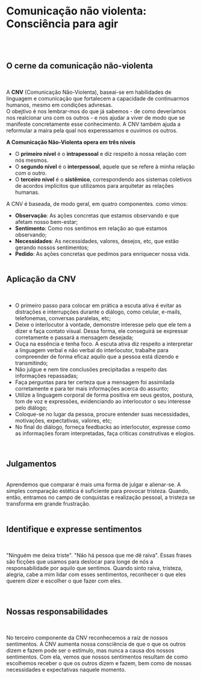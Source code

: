 # Comunicação não violenta: Consciência para agir
<br>

<br>

## O cerne da comunicação não-violenta
<br>

A __CNV__ (Comunicação Não-Violenta), baseai-se em habilidades de linguagem e comunicação que fortalecem a capacidade de continuarmos humanos, mesmo em condições advresas.<br>
O obejtivo é nos lembrar-mos do que já sabemos - de como deveríamos nos realcionar uns com os outros - e nos ajudar a viver de modo que se manifeste concretamente esse conhecimento.
A CNV também ajuda a reformular a maira pela qual nos experessamos e ouvimos os outros.<br>

**A Comunicação Não-Violenta opera em três níveis**
- O **primeiro nível** é o **intrapessoal** e diz respeito à nossa relação com nós mesmos.
- O **segundo nível** é o **interpessoal**, aquele que se refere à minha relação com o outro.
- O **terceiro nível** é o **sistêmico**, correspondendo aos sistemas coletivos de acordos implícitos que utilizamos para arquitetar as relações humanas.

A CNV é baseada, de modo geral, em quatro componentes. como vimos:

- __Observação__: As ações concretas que estamos observando e que afetam nosso bem-estar;
- __Sentimento__: Como nos sentimos em relação ao que estamos observando;
- __Necessidades__: As necessidades, valores, desejos, etc, que estão gerando nossos sentimentos;
- __Pedido__: As ações concretas que pedimos para enriquecer nossa vida.
<br> <br>

## Aplicação da CNV

<br>

- O primeiro passo para colocar em prática a escuta ativa é evitar as distrações e interrupções durante o diálogo, como celular, e-mails, telefonemas, conversas paralelas, etc;
- Deixe o interlocutor à vontade, demonstre interesse pelo que ele tem a dizer e faça contato visual. Dessa forma, ele conseguirá se expressar corretamente e passará a mensagem desejada;
- Ouça na essência e tenha foco. A escuta ativa diz respeito a interpretar a linguagem verbal e não verbal do interlocutor, trabalhe para compreender de forma eficaz aquilo que a pessoa está dizendo e transmitindo;
- Não julgue e nem tire conclusões precipitadas a respeito das informações repassadas;
- Faça perguntas para ter certeza que a mensagem foi assimilada corretamente e para ter mais informações acerca do assunto;
- Utilize a linguagem corporal de forma positiva em seus gestos, postura, tom de voz e expressões, evidenciando ao interlocutor o seu interesse pelo diálogo;
- Coloque-se no lugar da pessoa, procure entender suas necessidades, motivações, expectativas, valores, etc;
- No final do diálogo, forneça feedbacks ao interlocutor, expresse como as informações foram interpretadas, faça críticas construtivas e elogios.

<br>

## Julgamentos
<br>
Aprendemos que comparar é mais uma forma de julgar e alienar-se.
A simples comparação estética é suficiente para provocar tristeza. Quando, então, entramos no campo de conquistas e realização pessoal, a tristeza se transforma em grande frustração.
<br>
<br>

## Identifique e expresse sentimentos
<br>

"Ninguém me deixa triste". "Não há pessoa que me dê raiva". Essas frases são ficções que usamos para deslocar para longe de nós a responsabilidade por aquilo que sentimos. Quando sinto raiva, tristeza, alegria, cabe a mim lidar com esses sentimentos, reconhecer o que eles querem dizer e escolher o que fazer com eles.

<br>

## Nossas responsabilidades
<br>

No terceiro componente da CNV reconhecemos a raiz de nossos sentimentos. A CNV aumenta nossa consciência de que o que os outros dizem e fazem pode ser o estímulo, mas nunca a causa dos nossos sentimentos.
Com ela, vemos que nossos sentimentos resultam de como escolhemos receber o que os outros dizem e fazem, bem como de nossas necessidades e expectativas naquele momento.



